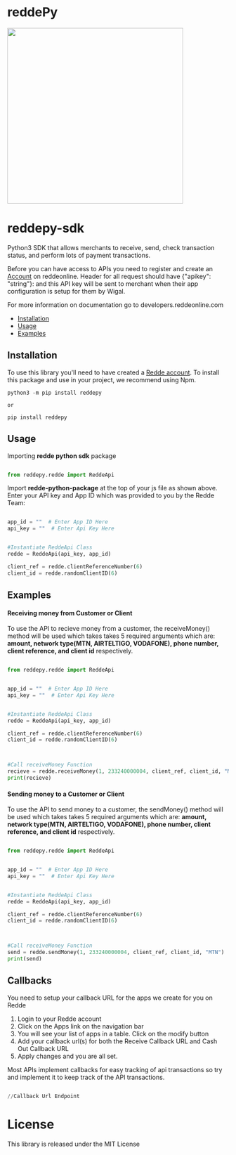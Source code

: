 # reddePy
<img src="https://www.reddeonline.com/assets/images/redde-logo.png" width=400>


# reddepy-sdk
Python3 SDK that allows merchants to receive, send, check transaction status, and perform lots of payment transactions.

Before you can have access to APIs you need to register and create an [Account](https://app.reddeonline.com/register) on reddeonline. Header for all request should have {"apikey": "string"}: and this API key will be sent to merchant when their app configuration is setup for them by Wigal.

For more information on documentation go to developers.reddeonline.com

* [Installation](#installation)
* [Usage](#usage)
* [Examples](#examples)

## Installation
To use this library you'll need to have created a [Redde account](https://app.reddeonline.com/register).                     To install this package and use in your project, we recommend using Npm.

```
python3 -m pip install reddepy

or 

pip install reddepy
```


## Usage

Importing **redde python sdk** package

```python

from reddepy.redde import ReddeApi

```

Import **redde-python-package** at the top of your js file as shown above. Enter your API key and App ID which was provided to you by the Redde Team:

```python

app_id = ""  # Enter App ID Here
api_key = ""  # Enter Api Key Here


#Instantiate ReddeApi Class
redde = ReddeApi(api_key, app_id)

client_ref = redde.clientReferenceNumber(6)
client_id = redde.randomClientID(6)


``` 


## Examples

#### Receiving money from Customer or Client

To use the API to recieve money from a customer, the receiveMoney() method will be used which takes takes 5 required arguments which are: **amount, network type(MTN, AIRTELTIGO, VODAFONE), phone number, client reference, and client id** respectively.

```python

from reddepy.redde import ReddeApi


app_id = ""  # Enter App ID Here
api_key = ""  # Enter Api Key Here


#Instantiate ReddeApi Class
redde = ReddeApi(api_key, app_id)

client_ref = redde.clientReferenceNumber(6)
client_id = redde.randomClientID(6)



#Call receiveMoney Function 
recieve = redde.receiveMoney(1, 233240000004, client_ref, client_id, "MTN")
print(recieve)

```


#### Sending money to a Customer or Client

To use the API to send money to a customer, the sendMoney() method will be used which takes takes 5 required arguments which are: **amount, network type(MTN, AIRTELTIGO, VODAFONE), phone number, client reference, and client id** respectively.

```python

from reddepy.redde import ReddeApi


app_id = ""  # Enter App ID Here
api_key = ""  # Enter Api Key Here


#Instantiate ReddeApi Class
redde = ReddeApi(api_key, app_id)

client_ref = redde.clientReferenceNumber(6)
client_id = redde.randomClientID(6)



#Call receiveMoney Function 
send = redde.sendMoney(1, 233240000004, client_ref, client_id, "MTN")
print(send)

```

## Callbacks

You need to setup your callback URL for the apps we create for you on Redde

1. Login to your Redde account
2. Click on the Apps link on the navigation bar
3. You will see your list of apps in a table. Click on the modify button
4. Add your callback url(s) for both the Receive Callback URL and Cash Out Callback URL
5. Apply changes and you are all set.

Most APIs implement callbacks for easy tracking of api transactions so try and implement it to keep track of the API transactions.
```python

//Callback Url Endpoint

```

# License
This library is released under the MIT License
